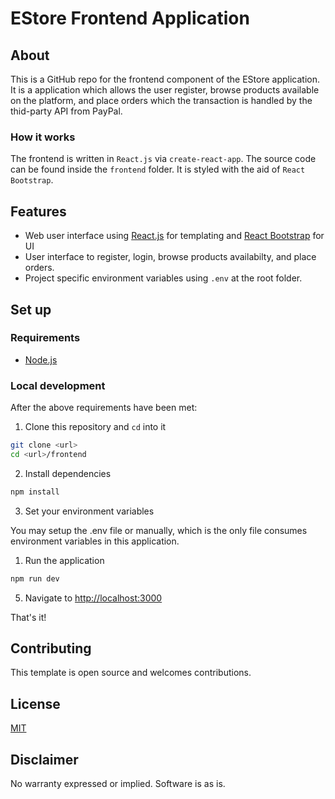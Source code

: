 # EStore Frontend Application

## About

This is a GitHub repo for the frontend component of the EStore application. It is a application which allows the user register, browse products available on the platform, and place orders which the transaction is handled by the thid-party API from PayPal. 

### How it works
The frontend is written in `React.js` via `create-react-app`. The source code can be found inside the `frontend` folder. It is styled with the aid of `React Bootstrap`.

## Features
- Web user interface using [React.js](https://reactjs.org/) for templating and [React Bootstrap](react-bootstrap.github.io) for UI
- User interface to register, login, browse products availabilty, and place orders.
- Project specific environment variables using `.env` at the root folder.

## Set up

### Requirements

- [Node.js](https://nodejs.org/)

### Local development

After the above requirements have been met:

1. Clone this repository and `cd` into it

```bash
git clone <url>
cd <url>/frontend
```

2. Install dependencies

```bash
npm install
```

3. Set your environment variables

You may setup the .env file or manually, which is the only file consumes environment variables in this application.

1. Run the application

```bash
npm run dev
```

5. Navigate to [http://localhost:3000](http://localhost:3000)

That's it!

## Contributing

This template is open source and welcomes contributions. 

## License

[MIT](http://www.opensource.org/licenses/mit-license.html)

## Disclaimer

No warranty expressed or implied. Software is as is.
